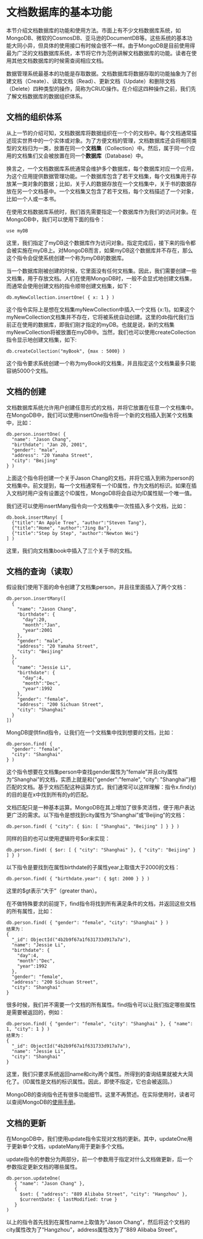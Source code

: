 # 文档数据库的基本功能

本节介绍文档数据库的功能和使用方法。市面上有不少文档数据库系统，如MongoDB、微软的CosmosDB、亚马逊的DocumentDB等。这些系统的基本功能大同小异，但具体的使用接口有时候会很不一样。由于MongoDB是目前使用得最为广泛的文档数据库系统，本节将它作为范例讲解文档数据库的功能。读者在使用其他文档数据库的时候需查阅相应文档。

数据管理系统最基本的功能是存取数据。文档数据库将数据存取的功能抽象为了创建文档（Create）、读取文档（Read）、更新文档（Update）和删除文档（Delete）四种类型的操作，简称为CRUD操作。在介绍这四种操作之前，我们先了解文档数据库的数据组织体系。

## 文档的组织体系

从上一节的介绍可知，文档数据库将数据组织在一个个的文档中。每个文档通常描述现实世界中的一个实体或对象。为了方便文档的管理，文档数据库还会将相同类型的文档归为一类，放置在同一个**文档集**（Collection）中。然后，属于同一个应用的文档集们又会被放置在同一个**数据库**（Database）中。

换言之，一个文档数据库系统通常会维护多个数据库，每个数据库对应一个应用，为这个应用提供数据管理功能。一个数据库包含了若干文档集，每个文档集用于存放某一类对象的数据；比如，关于人的数据存放在一个文档集中，关于书的数据存放在另一个文档基中。一个文档集又包含了若干文档，每个文档描述了一个对象，比如一个人或一本书。

在使用文档数据库系统时，我们首先需要指定一个数据库作为我们的访问对象。在MongoDB中，我们可以使用下面的指令：

```bson
use myDB
```

这里，我们指定了myDB这个数据库作为访问对象。指定完成后，接下来的指令都会被实施在myDB上。对MongoDB而言，如果myDB这个数据库并不存在，那么这个指令会促使系统创建一个称为myDB的数据库。

当一个数据库刚被创建的时候，它里面没有任何文档集。因此，我们需要创建一些文档集，用于存放文档。人们在使用MongoDB时，一般不会显式地创建文档集，而通常会使用创建文档的指令顺带创建文档集，如下：

```bson
db.myNewCollection.insertOne( { x: 1 } )
```

这个指令实际上是想在文档集myNewCollection中插入一个文档 {x:1}。如果这个myNewCollection文档集并不存在，它将被系统自动创建。这里的db指代我们当前正在使用的数据库，即我们刚才指定的myDB。也就是说，新的文档集myNewCollection将被放置在myDB中。当然，我们也可以使用createCollection指令显示地创建文档集，如下:

```bson
db.createCollection("myBook", {max : 5000} )
```

这个指令要求系统创建一个称为myBook的文档集，并且指定这个文档集最多只能容纳5000个文档。

## 文档的创建

文档数据库系统允许用户创建任意形式的文档，并将它放置在任意一个文档集中。在MongoDB中，我们可以使用insertOne指令将一个新的文档插入到某个文档集中，比如：

```bson
db.person.insertOne( {
  "name": "Jason Chang",
  "birthdate": "Jan 20, 2001",
  "gender": "male",
  "address": "20 Yamaha Street",
  "city": "Beijing"
} )
```

上面这个指令将创建一个关于Jason Chang的文档，并将它插入到称为person的文档集中。前文提到，每一个文档通常有一个ID属性，作为文档的标识。如果在插入文档时用户没有设置这个ID属性，MongoDB将会自动为ID属性赋一个唯一值。

我们还可以使用insertMany指令向一个文档集中一次性插入多个文档，比如：

```bson
db.book.insertMany( [
  {"title":"An Apple Tree", "author":"Steven Tang"},
  {"title":"Home", "author":"Jing Ba"},
  {"title":"Step by Step", "author":"Newton Wei"}
] )
```

这里，我们向文档集book中插入了三个关于书的文档。

## 文档的查询（读取）

假设我们使用下面的命令创建了文档集person，并且往里面插入了两个文档：

```bson
db.person.insertMany([
  {
    "name": "Jason Chang",
    "birthdate": {
      "day":20,
      "month":"Jan",
      "year":2001
    },
    "gender": "male",
    "address": "20 Yamaha Street",
    "city": "Beijing"
  },
  {
    "name": "Jessie Li",
    "birthdate": {
      "day":4,
      "month":"Dec",
      "year":1992
    },
    "gender": "female",
    "address": "200 Sichuan Street",
    "city": "Shanghai"
  }
])
```

MongDB提供find指令，让我们在一个文档集中找到想要的文档，比如：

```bson
db.person.find( {
  "gender": "female",
  "city": "Shanghai"
} )
```

这个指令想要在文档集person中查找gender属性为“female”并且city属性为“Shanghai”的文档，实质上就是和{"gender":"female", "city": "Shanghai"}相匹配的文档。基于文档匹配这种运算方式，我们通常可以这样理解：指令x.find(y)的目的是在x中找到所有的y的匹配。

文档匹配只是一种基本运算。MongoDB在其上增加了很多灵活性，便于用户表达更广泛的需求。以下指令是想找到city属性为“Shanghai”或“Beijing”的文档：

```bson
db.person.find( { "city": { $in: [ "Shanghai", "Beijing" ] } } )
```

同样的目的也可以使用逻辑符号$or来实现：

```bson
db.person.find( { $or: [ { "city": "Shanghai" }, { "city": "Beijing" } ] } )
```

以下指令是要找到在属性birthdate的子属性year上取值大于2000的文档：

```bson
db.person.find( { "birthdate.year": { $gt: 2000 } } )
```

这里的$gt表示“大于”（greater than）。

在不做特殊要求的前提下，find指令将找到所有满足条件的文档，并返回这些文档的所有属性，比如：

```bson
db.person.find( { "gender": "female", "city": "Shanghai" } )
结果为：
{
  "_id": ObjectId("4b2b9f67a1f631733d917a7a"),
  "name": "Jessie Li",
  "birthdate": {
    "day":4,
    "month":"Dec",
    "year":1992
  },
  "gender": "female",
  "address": "200 Sichuan Street",
  "city": "Shanghai"
}
```

很多时候，我们并不需要一个文档的所有属性。find指令可以让我们指定哪些属性是需要被返回的，例如：

```bson
db.person.find( { "gender": "female", "city": "Shanghai" }, { "name": 1, "city": 1 } )
结果为：
{
  "_id": ObjectId("4b2b9f67a1f631733d917a7a"),
  "name": "Jessie Li",
  "city": "Shanghai"
}
```

这里，我们只要求系统返回name和city两个属性。所得到的查询结果就被大大简化了。（ID属性是文档的标识属性。因此，即使不指定，它也会被返回。）

MongoDB的查询指令还有很多功能细节。这里不再赘述。在实际使用时，读者可以查阅MongoDB的[使用手册](https://docs.mongodb.com/manual/)。

## 文档的更新

在MongoDB中，我们使用update指令实现对文档的更新。其中，updateOne用于更新单个文档，updateMany用于更新多个文档。

update指令的参数分为两部分，前一个参数用于指定对什么文档做更新，后一个参数指定更新文档的哪些属性。

```bson
db.person.updateOne(
   { "name": "Jason Chang" },
   {
     $set: { "address": "889 Alibaba Street", "city": "Hangzhou" },
     $currentDate: { lastModified: true }
   }
)
```

以上的指令首先找到在属性name上取值为“Jason Chang”，然后将这个文档的city属性改为了“Hangzhou”，address属性改为了“889 Alibaba Street”。




